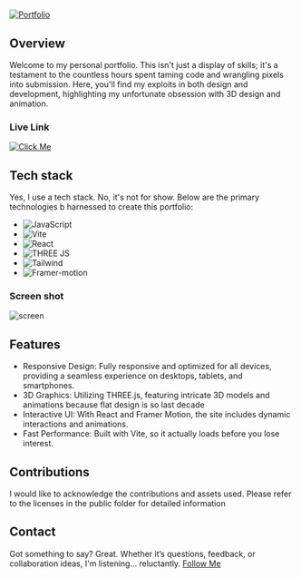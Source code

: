#
[![Portfolio](https://img.shields.io/badge/Portfolio-LIVE-green?labelColor=black&style=for-the-badge&logo=netlify&link=https://maddeye.netlify.app/)](https://maddeye.netlify.app/)
## Overview  
Welcome to my personal portfolio. This isn't just a display of skills; it's a testament to the countless hours spent taming code and wrangling pixels into submission. Here, you'll find my exploits in both design and development, highlighting my unfortunate obsession with 3D design and animation.
### Live Link
[![Click Me](https://img.shields.io/badge/Click%20Me-black?style=for-the-badge&logo=netlify&link=https://maddeye.netlify.app/)](https://maddeye.netlify.app/)

## Tech stack
Yes, I use a tech stack. No, it's not for show. Below are the primary technologies b harnessed to create this portfolio:
- ![JavaScript](https://img.shields.io/badge/JavaScript-black?style=for-the-badge&logo=Javascript)
- ![Vite](https://img.shields.io/badge/Vite-black?style=for-the-badge&logo=vite)
- ![React](https://img.shields.io/badge/React-black?style=for-the-badge&logo=react)
- ![THREE JS](https://img.shields.io/badge/THREE%20JS-black?style=for-the-badge&logo=threedotjs)
- ![Tailwind](https://img.shields.io/badge/Tailwind-black?style=for-the-badge&logo=tailwind-css)
- ![Framer-motion](https://img.shields.io/badge/Framer--motion-black?style=for-the-badge&logo=framer)

### Screen shot
![screen](https://i.imgur.com/mEL0Dnw.png)
## Features 
- Responsive Design: Fully responsive and optimized for all devices, providing a seamless experience on desktops, tablets, and smartphones.
- 3D Graphics: Utilizing THREE.js, featuring intricate 3D models and animations because flat design is so last decade
- Interactive UI: With React and Framer Motion, the site includes dynamic interactions and animations.
- Fast Performance: Built with Vite, so it actually loads before you lose interest.
## Contributions
I would like to acknowledge the contributions and assets used. Please refer to the licenses in the public folder for detailed information

## Contact
Got something to say? Great. Whether it’s questions, feedback, or collaboration ideas, I'm listening... reluctantly.
 [Follow Me](https://maddeye.netlify.app/#contact)